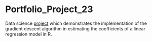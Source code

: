 # Portfolio_Project_23
Data science [project](https://johnpaulinepineda.github.io/Portfolio_Project_27/) which demonstrates the implementation of the gradient descent algorithm in estimating the coefficients of a linear regression model in R.
